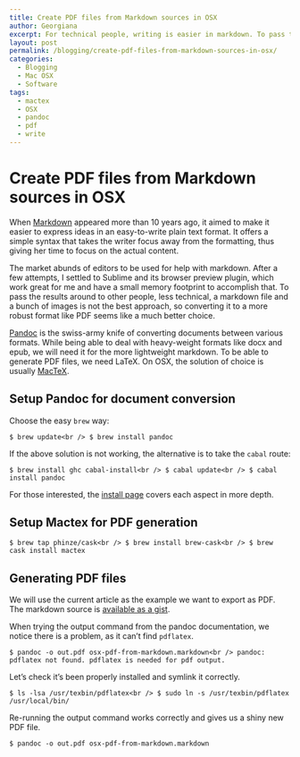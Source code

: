 ```yaml
---
title: Create PDF files from Markdown sources in OSX
author: Georgiana
excerpt: For technical people, writing is easier in markdown. To pass the results around to other people, less technical, a markdown source file and a bunch of images is not the best approach, so converting it to a more robust format like PDF seems like a much better choice. The present article details how to easily assemble a solution for this using Pandoc and Mactex.
layout: post
permalink: /blogging/create-pdf-files-from-markdown-sources-in-osx/
categories:
  - Blogging
  - Mac OSX
  - Software
tags:
  - mactex
  - OSX
  - pandoc
  - pdf
  - write
---
```

# Create PDF files from Markdown sources in OSX

When [Markdown][1] appeared more than 10 years ago, it aimed to make it easier to express ideas in an easy-to-write plain text format. It offers a simple syntax that takes the writer focus away from the formatting, thus giving her time to focus on the actual content.

The market abunds of editors to be used for help with markdown. After a few attempts, I settled to Sublime and its browser preview plugin, which work great for me and have a small memory footprint to accomplish that. To pass the results around to other people, less technical, a markdown file and a bunch of images is not the best approach, so converting it to a more robust format like PDF seems like a much better choice.

[Pandoc][2] is the swiss-army knife of converting documents between various formats. While being able to deal with heavy-weight formats like docx and epub, we will need it for the more lightweight markdown. To be able to generate PDF files, we need LaTeX. On OSX, the solution of choice is usually [MacTeX][3].

## Setup Pandoc for document conversion

Choose the easy `brew` way:

`$ brew update<br />
$ brew install pandoc`

If the above solution is not working, the alternative is to take the `cabal` route:

`$ brew install ghc cabal-install<br />
$ cabal update<br />
$ cabal install pandoc`

For those interested, the [install page][4] covers each aspect in more depth.

## Setup Mactex for PDF generation

`$ brew tap phinze/cask<br />
$ brew install brew-cask<br />
$ brew cask install mactex`

## Generating PDF files

We will use the current article as the example we want to export as PDF. The markdown source is [available as a gist][5].

When trying the output command from the pandoc documentation, we notice there is a problem, as it can&#8217;t find `pdflatex`.

`$ pandoc -o out.pdf osx-pdf-from-markdown.markdown<br />
pandoc: pdflatex not found. pdflatex is needed for pdf output.`

Let&#8217;s check it&#8217;s been properly installed and symlink it correctly.

`$ ls -lsa /usr/texbin/pdflatex<br />
$ sudo ln -s /usr/texbin/pdflatex /usr/local/bin/`

Re-running the output command works correctly and gives us a shiny new PDF file.

`$ pandoc -o out.pdf osx-pdf-from-markdown.markdown`

 [1]: http://daringfireball.net/projects/markdown/
 [2]: http://pandoc.org/index.html
 [3]: https://tug.org/mactex/
 [4]: http://pandoc.org/installing.html
 [5]: https://gist.github.com/georgiana-gligor/fd247d02f8a44ce745db